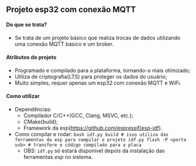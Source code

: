 ## Projeto esp32 com conexão MQTT

#### Do que se trata?
- Se trata de um projeto básico que realiza trocas de dados utilizando uma conexão MQTT básico e um broker.

#### Atributos do projeto
- Programado e compilado para a plataforma, tornando-o mais otimizado;
- Utiliza de criptografia(LTS) para proteger os dados do usuário;
- Muito simples, requer apenas um esp32 com conexão MQTT e WiFi.

#### Como utilizar
- Dependências:
    - Compilador C/C++(GCC, Clang, MSVC, etc.);
    - CMake(build);
    - Framework da esp(https://github.com/espressif/esp-idf).
- Como compilar e rodar:
    ``bash
        idf.py build # isso utiliza das ferramentas da esp para compilar o projeto
        idf.py flash -P <porta usb> # transfere o código compilado para a placa
    ``
    - OBS: `idf.py` só estará disponível depois da instalação das ferramentas *esp* no sistema.

